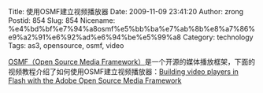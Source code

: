 Title: 使用OSMF建立视频播放器
Date: 2009-11-09 23:41:20
Author: zrong
Postid: 854
Slug: 854
Nicename: %e4%bd%bf%e7%94%a8osmf%e5%bb%ba%e7%ab%8b%e8%a7%86%e9%a2%91%e6%92%ad%e6%94%be%e5%99%a8
Category: technology
Tags: as3, opensource, osmf, video

[OSMF（Open Source Media
Framework）](http://www.opensourcemediaframework.com/)是一个开源的媒体播放框架，下面的视频教程介绍了如何使用OSMF建立视频播放器：[Building
video players in Flash with the Adobe Open Source Media
Framework](http://www.adobe.com/devnet/flash/articles/video_osmf.html)

